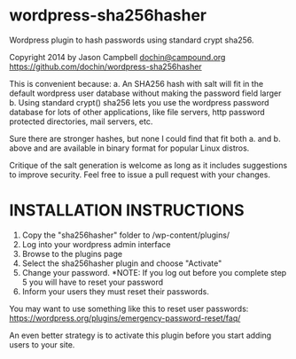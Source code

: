 wordpress-sha256hasher
======================

Wordpress plugin to hash passwords using standard crypt sha256.

Copyright 2014 by Jason Campbell
dochin@campound.org
https://github.com/dochin/wordpress-sha256hasher

This is convenient because:
a.	An SHA256 hash with salt will fit in the default wordpress user 
	database without making the password field larger
b.	Using standard crypt() sha256 lets you use the wordpress password
   	database for lots of other applications, like file servers, http
	password protected directories, mail servers, etc.

Sure there are stronger hashes, but none I could find that fit both
a. and b. above and are available in binary format for popular Linux 
distros.   

Critique of the salt generation is welcome as long as it includes 
suggestions to improve security.  Feel free to issue a pull request
with your changes.


INSTALLATION INSTRUCTIONS
=========================

1. Copy the "sha256hasher" folder to /wp-content/plugins/
2. Log into your wordpress admin interface
3. Browse to the plugins page
4. Select the sha256hasher plugin and choose "Activate"
5. Change your password.
*NOTE: If you log out before you complete step 5 you will have to reset your password
6. Inform your users they must reset their passwords.

You may want to use something like this to reset user passwords:
https://wordpress.org/plugins/emergency-password-reset/faq/

An even better strategy is to activate this plugin before you start adding users to your site.
